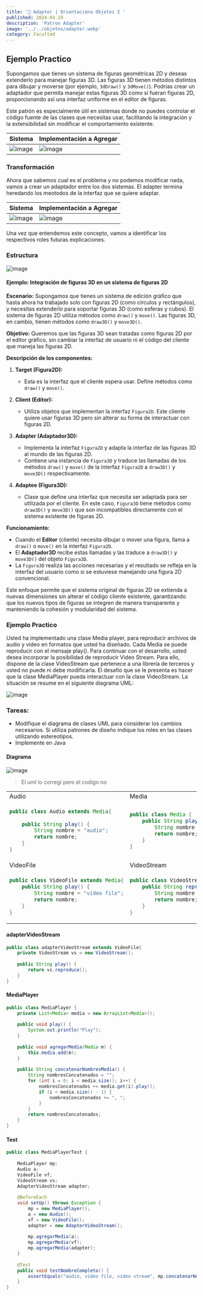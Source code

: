 ```yaml
---
title: '🔌 Adapter | Orientacióna Objetos 2 '
published: 2024-04-19
description: 'Patron Adapter'
image: '../../objetos/adapter.webp'
category: Facultad
---
```


## Ejemplo Practico

Supongamos que tienes un sistema de figuras geométricas 2D y deseas extenderlo para manejar figuras 3D. Las figuras 3D tienen métodos distintos para dibujar y moverse (por ejemplo, `3dDraw()` y `3dMove()`). Podrías crear un adaptador que permita manejar estas figuras 3D como si fueran figuras 2D, proporcionando así una interfaz uniforme en el editor de figuras.

Este patrón es especialmente útil en sistemas donde no puedes controlar el código fuente de las clases que necesitas usar, facilitando la integración y la extensibilidad sin modificar el comportamiento existente.


| Sistema | Implementación a Agregar |
| --------- | --------- |
| ![image](https://github.com/Fabian-Martinez-Rincon/Fabian-Martinez-Rincon/assets/55964635/c759e543-54a8-420a-a041-445902d76aa7)   | ![image](https://github.com/Fabian-Martinez-Rincon/Fabian-Martinez-Rincon/assets/55964635/96378126-7cc8-4f47-8451-70deb55546c8)   |


### Transformación

Ahora que sabemos cual es el problema y no podemos modificar nada, vamos a crear un adaptador entre los dos sistemas. El adapter termina heredando los meotodos de la interfaz que se quiere adaptar.

| Sistema | Implementación a Agregar |
| --------- | --------- |
| ![image](https://github.com/Fabian-Martinez-Rincon/Fabian-Martinez-Rincon/assets/55964635/53b4d8b8-eabc-4882-9091-aec428b90977)   |  ![image](https://github.com/Fabian-Martinez-Rincon/Fabian-Martinez-Rincon/assets/55964635/ade568ef-6b05-44b8-9147-62edd3aa7759)  |


Una vez que entendemos este concepto, vamos a identificar los respectivos roles futuras explicaciones.

### Estructura

![image](https://github.com/Fabian-Martinez-Rincon/Fabian-Martinez-Rincon/assets/55964635/c0aa4ff9-9381-4f0d-bc3d-ff208c67d797)


#### Ejemplo: Integración de figuras 3D en un sistema de figuras 2D

**Escenario:**
Supongamos que tienes un sistema de edición gráfico que hasta ahora ha trabajado solo con figuras 2D (como círculos y rectángulos), y necesitas extenderlo para soportar figuras 3D (como esferas y cubos). El sistema de figuras 2D utiliza métodos como `draw()` y `move()`. Las figuras 3D, en cambio, tienen métodos como `draw3D()` y `move3D()`.

**Objetivo:**
Queremos que las figuras 3D sean tratadas como figuras 2D por el editor gráfico, sin cambiar la interfaz de usuario ni el código del cliente que maneja las figuras 2D.



**Descripción de los componentes:**

1. **Target (Figura2D):**
   - Esta es la interfaz que el cliente espera usar. Define métodos como `draw()` y `move()`.

2. **Client (Editor):**
   - Utiliza objetos que implementan la interfaz `Figura2D`. Este cliente quiere usar figuras 3D pero sin alterar su forma de interactuar con figuras 2D.

3. **Adapter (Adaptador3D):**
   - Implementa la interfaz `Figura2D` y adapta la interfaz de las figuras 3D al mundo de las figuras 2D.
   - Contiene una instancia de `Figura3D` y traduce las llamadas de los métodos `draw()` y `move()` de la interfaz `Figura2D` a `draw3D()` y `move3D()` respectivamente.

4. **Adaptee (Figura3D):**
   - Clase que define una interfaz que necesita ser adaptada para ser utilizada por el cliente. En este caso, `Figura3D` tiene métodos como `draw3D()` y `move3D()` que son incompatibles directamente con el sistema existente de figuras 2D.

**Funcionamiento:**

- Cuando el **Editor** (cliente) necesita dibujar o mover una figura, llama a `draw()` o `move()` en la interfaz `Figura2D`.
- El **Adaptador3D** recibe estas llamadas y las traduce a `draw3D()` y `move3D()` del objeto `Figura3D`.
- La `Figura3D` realiza las acciones necesarias y el resultado se refleja en la interfaz del usuario como si se estuviese manejando una figura 2D convencional.

Este enfoque permite que el sistema original de figuras 2D se extienda a nuevas dimensiones sin alterar el código cliente existente, garantizando que los nuevos tipos de figuras se integren de manera transparente y manteniendo la cohesión y modularidad del sistema.

### Ejemplo Practico

Usted ha implementado una clase Media player, para reproducir archivos de audio y video en formatos que usted ha diseñado. Cada Media se puede reproducir con el mensaje play(). Para continuar con el desarrollo, usted desea incorporar la posibilidad de reproducir Video Stream. Para ello, dispone de la clase VideoStream que pertenece a una librería de terceros y usted no puede ni debe modificarla. El desafío que se le presenta es hacer que la clase MediaPlayer pueda interactuar con la clase VideoStream. 
La situación se resume en el siguiente diagrama UML:

![image](https://github.com/Fabian-Martinez-Rincon/Orientacion-a-Objetos-2/assets/55964635/6400603c-4313-40fd-ac50-25eae5c79657)


### Tareas:

- Modifique el diagrama de clases UML para considerar los cambios necesarios. Si utiliza patrones de diseño indique los roles en las clases utilizando estereotipos.
- Implemente en Java

#### Diagrama



![image](https://github.com/Fabian-Martinez-Rincon/Fabian-Martinez-Rincon/assets/55964635/e7ccb84f-5f1a-43ee-ac34-e6d8bc5bb213)

> El uml lo corregi pero el codigo no

<table>

<tr><td>Audio</td><td>Media</td></tr>
<tr><td>

```java
public class Audio extends Media{
	
	public String play() {
		String nombre = "audio";
		return nombre;
	}
}
```
</td><td>

```java
public class Media {
	public String play() {
		String nombre = "media";
		return nombre;
	}
}
```
</td></tr>
<tr><td>VideoFile</td><td>VideoStream</td></tr>
<tr><td>

```java
public class VideoFile extends Media{
	public String play() {
		String nombre = "video file";
		return nombre;
	}
}
```
</td><td>

```java
public class VideoStream extends VideoFile{
	public String reproduce() {
		String nombre = "video stream";
		return nombre;
	}
}
```
</td></tr>

</table>

#### adapterVideoStream

```java
public class adapterVideoStream extends VideoFile{
	private VideoStream vs = new VideoStream();
	
	public String play() {
		return vs.reproduce();
	}
}
```

#### MediaPlayer

```java
public class MediaPlayer {
	private List<Media> media = new ArrayList<Media>(); 
	
	public void play() {
		System.out.println("Play");
	}
	
	public void agregarMedia(Media m) {
		this.media.add(m);
	}
	
	public String concatenarNombresMedia() {
        String nombresConcatenados = "";
        for (int i = 0; i < media.size(); i++) {
            nombresConcatenados += media.get(i).play(); 
            if (i < media.size() - 1) {
                nombresConcatenados += ", "; 
            }
        }
        return nombresConcatenados;
    }
}
```


#### Test

```java
public class MediaPlayerTest {
	
	MediaPlayer mp;
	Audio a;
	VideoFile vf;
	VideoStream vs;
	AdapterVideoStream adapter;
	
	@BeforeEach
	void setUp() throws Exception {
		mp = new MediaPlayer();
		a = new Audio();
		vf = new VideoFile();
		adapter = new AdapterVideoStream();
		
		mp.agregarMedia(a);
		mp.agregarMedia(vf);
		mp.agregarMedia(adapter);
	}
	
    @Test
    public void testNombreCompleto() {
    	assertEquals("audio, video file, video stream", mp.concatenarNombresMedia());
    }
}
```
